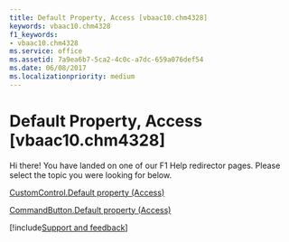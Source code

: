 ```yaml
---
title: Default Property, Access [vbaac10.chm4328]
keywords: vbaac10.chm4328
f1_keywords:
- vbaac10.chm4328
ms.service: office
ms.assetid: 7a9ea6b7-5ca2-4c0c-a7dc-659a076def54
ms.date: 06/08/2017
ms.localizationpriority: medium
---
```



# Default Property, Access [vbaac10.chm4328]

Hi there! You have landed on one of our F1 Help redirector pages. Please select the topic you were looking for below.

[CustomControl.Default property (Access)](https://msdn.microsoft.com/library/ffe92e84-4bfa-56a2-298e-00d448f8dc29%28Office.15%29.aspx)

[CommandButton.Default property (Access)](https://msdn.microsoft.com/library/b643350e-9a89-a0ff-b8dd-f1c2c1392992%28Office.15%29.aspx)

[!include[Support and feedback](~/includes/feedback-boilerplate.md)]